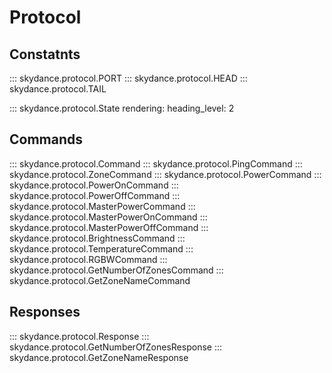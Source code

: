 # Protocol

## Constatnts

::: skydance.protocol.PORT
::: skydance.protocol.HEAD
::: skydance.protocol.TAIL

::: skydance.protocol.State
    rendering:
      heading_level: 2

## Commands

::: skydance.protocol.Command
::: skydance.protocol.PingCommand
::: skydance.protocol.ZoneCommand
::: skydance.protocol.PowerCommand
::: skydance.protocol.PowerOnCommand
::: skydance.protocol.PowerOffCommand
::: skydance.protocol.MasterPowerCommand
::: skydance.protocol.MasterPowerOnCommand
::: skydance.protocol.MasterPowerOffCommand
::: skydance.protocol.BrightnessCommand
::: skydance.protocol.TemperatureCommand
::: skydance.protocol.RGBWCommand
::: skydance.protocol.GetNumberOfZonesCommand
::: skydance.protocol.GetZoneNameCommand

## Responses

::: skydance.protocol.Response
::: skydance.protocol.GetNumberOfZonesResponse
::: skydance.protocol.GetZoneNameResponse

